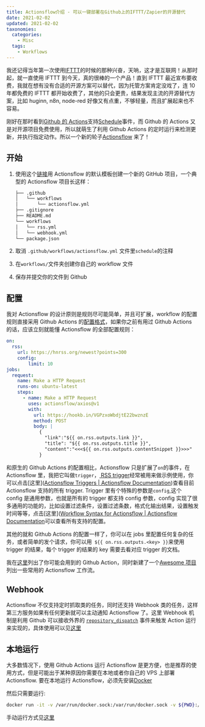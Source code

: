 ```yaml
---
title: Actionsflow介绍 - 可以一键部署在Github上的IFTTT/Zapier的开源替代
date: 2021-02-02
updated: 2021-02-02
taxonomies:
  categories:
    - Misc
  tags:
    - Workflows
---
```


我还记得当年第一次使用[IFTTT](https://ifttt.com)的时候的那种兴奋，天呐，这才是互联网！从那时起，就一直使用 IFTTT 到今天，真的很棒的一个产品！直到 IFTTT 最近宣布要收费，我就在想有没有合适的开源方案可以替代，因为托管方案肯定没戏了，连 10 年都免费的 IFTTT 都开始收费了，其他的只会更贵，结果发现主流的开源替代方案，比如 huginn, n8n, node-red 好像又有点重，不够轻量，而且扩展起来也不容易。

<!-- more -->

刚好在那时看到[Github 的 Actions](https://docs.github.com/en/actions)支持[Schedule](https://docs.github.com/en/actions/reference/events-that-trigger-workflows#schedule)事件，而 Github 的 Actions 又是对开源项目免费使用，所以就萌生了利用 Github Actions 的定时运行来检测更新，并执行指定动作。所以一个新的轮子[Actionsflow](https://github.com/actionsflow/actionsflow) 来了！

## 开始

1. 使用这个[链接](https://github.com/actionsflow/actionsflow-workflow-default/generate)用 Actionsflow 的默认模板创建一个新的 GitHub 项目，一个典型的 Actionsflow 项目长这样：

   ```bash
   ├── .github
   │   └── workflows
   │       └── actionsflow.yml
   ├── .gitignore
   ├── README.md
   └── workflows
   │   └── rss.yml
   │   └── webhook.yml
   └── package.json
   ```

1. 取消 `.github/workflows/actionsflow.yml` 文件里`schedule`的注释
1. 在`workflows/`文件夹创建你自己的 workflow 文件
1. 保存并提交你的文件到 Github

## 配置

我对 Actionsflow 的设计原则是规则尽可能简单，并且可扩展，workflow 的配置规则直接采用 Github Actions 的[配置格式](https://docs.github.com/en/actions/reference/workflow-syntax-for-github-actions)，如果你之前有用过 Github Actions 的话，应该立刻就能懂 Actionsflow 的全部配置规则：

```yaml
on:
  rss:
    url: https://hnrss.org/newest?points=300
    config:
    	limit: 10
jobs:
  request:
    name: Make a HTTP Request
    runs-on: ubuntu-latest
    steps:
      - name: Make a HTTP Request
        uses: actionsflow/axios@v1
        with:
          url: https://hookb.in/VGPzxoWbdjtE22bwznzE
          method: POST
          body: |
            {
              "link":"${{ on.rss.outputs.link }}",
              "title": "${{ on.rss.outputs.title }}",
              "content":"<<<${{ on.rss.outputs.contentSnippet }}>>>"
            }
```

和原生的 Github Actions 的配置相比，Actionsflow 只是扩展了`on`的事件，在 Actionsflow 里，我把它叫做`trigger`，[ RSS trigger](https://actionsflow.github.io/docs/triggers/rss/)经常被用来做示例使用，你可以点击[这里]([Actionsflow Triggers | Actionsflow Documentation](https://actionsflow.github.io/docs/triggers/))查看目前 Actionsflow 支持的所有 trigger. Trigger 里有个特殊的参数是`config`,这个 config 是通用参数，也就是所有的 trigger 都支持 config 参数，config 实现了很多通用的功能的，比如设置过滤条件，设置过滤条数，格式化输出结果，设置触发时间等等，点击[这里]([Workflow Syntax for Actionsflow | Actionsflow Documentation](https://actionsflow.github.io/docs/workflow/#ontriggerconfig)可以查看所有支持的配置。

其他的就和 Github Actions 的配置一样了，你可以在 jobs 里配置任何复杂的任务，或者简单的发个请求，你可以用` ${{ on.rss.outputs.<key> }}`来使用 trigger 的结果，每个 trigger 的结果的 key 需要去看对应 trigger 的文档。

我在[这里](https://actionsflow.github.io/docs/actions/)列出了你可能会用到的 Github Action，同时新建了一个[Awesome 项目](https://github.com/actionsflow/awesome-actionsflow)列出一些常用的 Actionsflow 工作流。

## Webhook

Actionsflow 不仅支持定时抓取类的任务，同时还支持 Webhook 类的任务，这样第三方服务如果有任何更新就可以主动通知 Actionsflow 了。这里 Webhook 机制是利用 Github 可以接收外界的 [`repository_dispatch`](https://docs.github.com/en/actions/reference/events-that-trigger-workflows#repository_dispatch) 事件来触发 Action 运行来实现的，具体使用可以见[这里](https://actionsflow.github.io/docs/triggers/webhook/)

## 本地运行

大多数情况下，使用 Github Actions 运行 Actionsflow 是更方便，也是推荐的使用方式，但是可能出于某种原因你需要在本地或者你自己的 VPS 上部署 Actionsflow. 要在本地运行 Actionsflow，必须先安装[Docker](https://www.docker.com/)

然后只需要运行:

```bash
docker run -it -v /var/run/docker.sock:/var/run/docker.sock -v ${PWD}:/data -p 3000:3000 actionsflow/actionsflow
```

手动运行方式见[这里](https://actionsflow.github.io/docs/self-hosted/#manual)
